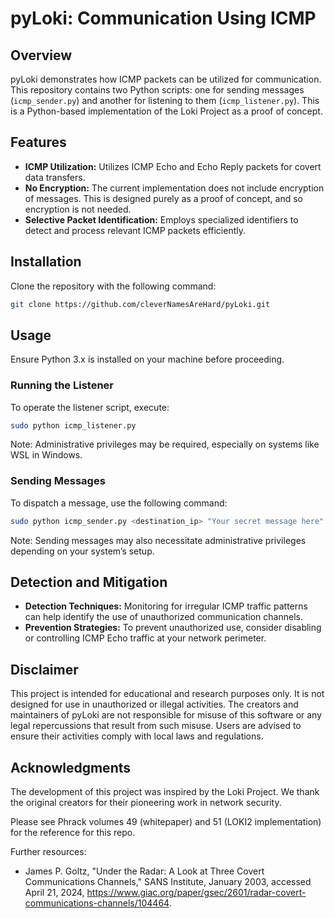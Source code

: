# pyLoki: Communication Using ICMP

## Overview
pyLoki demonstrates how ICMP packets can be utilized for communication. This repository contains two Python scripts: one for sending messages (`icmp_sender.py`) and another for listening to them (`icmp_listener.py`). This is a Python-based implementation of the Loki Project as a proof of concept.

## Features
- **ICMP Utilization:** Utilizes ICMP Echo and Echo Reply packets for covert data transfers.
- **No Encryption:** The current implementation does not include encryption of messages. This is designed purely as a proof of concept, and so encryption is not needed.
- **Selective Packet Identification:** Employs specialized identifiers to detect and process relevant ICMP packets efficiently.

## Installation
Clone the repository with the following command:
```bash
git clone https://github.com/cleverNamesAreHard/pyLoki.git
```

## Usage
Ensure Python 3.x is installed on your machine before proceeding.

### Running the Listener
To operate the listener script, execute:
```bash
sudo python icmp_listener.py
```
Note: Administrative privileges may be required, especially on systems like WSL in Windows.

### Sending Messages
To dispatch a message, use the following command:
```bash
sudo python icmp_sender.py <destination_ip> "Your secret message here"
```
Note: Sending messages may also necessitate administrative privileges depending on your system’s setup.

## Detection and Mitigation
- **Detection Techniques:** Monitoring for irregular ICMP traffic patterns can help identify the use of unauthorized communication channels.
- **Prevention Strategies:** To prevent unauthorized use, consider disabling or controlling ICMP Echo traffic at your network perimeter.

## Disclaimer
This project is intended for educational and research purposes only. It is not designed for use in unauthorized or illegal activities. The creators and maintainers of pyLoki are not responsible for misuse of this software or any legal repercussions that result from such misuse. Users are advised to ensure their activities comply with local laws and regulations.

## Acknowledgments
The development of this project was inspired by the Loki Project. We thank the original creators for their pioneering work in network security.

Please see Phrack volumes 49 (whitepaper) and 51 (LOKI2 implementation) for the reference for this repo.

Further resources:
* James P. Goltz, "Under the Radar: A Look at Three Covert Communications Channels," SANS Institute, January 2003, accessed April 21, 2024, https://www.giac.org/paper/gsec/2601/radar-covert-communications-channels/104464.

